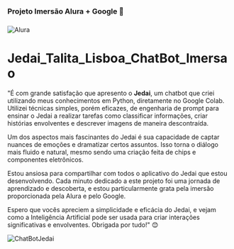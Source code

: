 ### Projeto Imersão Alura + Google 🚀

###

   ![Alura](https://www.alura.com.br/assets/img/escola-categorias/sharing/escola-inteligencia-artificial-share.1688757125.jpg)                   
# Jedai_Talita_Lisboa_ChatBot_Imersao

"É com grande satisfação que apresento o **Jedai**, um chatbot que criei utilizando meus conhecimentos em Python, diretamente no Google Colab. Utilizei técnicas simples, porém eficazes, de engenharia de prompt para ensinar o Jedai a realizar tarefas como classificar informações, criar histórias envolventes e descrever imagens de maneira descontraída.

Um dos aspectos mais fascinantes do Jedai é sua capacidade de captar nuances de emoções e dramatizar certos assuntos. Isso torna o diálogo mais fluido e natural, mesmo sendo uma criação feita de chips e componentes eletrônicos. 

Estou ansiosa para compartilhar com todos o aplicativo do Jedai que estou desenvolvendo. Cada minuto dedicado a este projeto foi uma jornada de aprendizado e descoberta, e estou particularmente grata pela imersão proporcionada pela Alura e pelo Google.

Espero que vocês apreciem a simplicidade e eficácia do Jedai, e vejam como a Inteligência Artificial pode ser usada para criar interações significativas e envolventes. Obrigada por tudo!" 😊

 ![ChatBotJedai](https://th.bing.com/th/id/R.4ac4475b5095c012bb34a5f992187a81?rik=VJOsCyG6eZeZNg&riu=http%3a%2f%2fi.imgur.com%2fRV56g.gif&ehk=pUVGgDbaavPhbX8wqG%2be2Z%2fVVkdRBF5S0LbL1mTNTYg%3d&risl=&pid=ImgRaw&r=0) 
